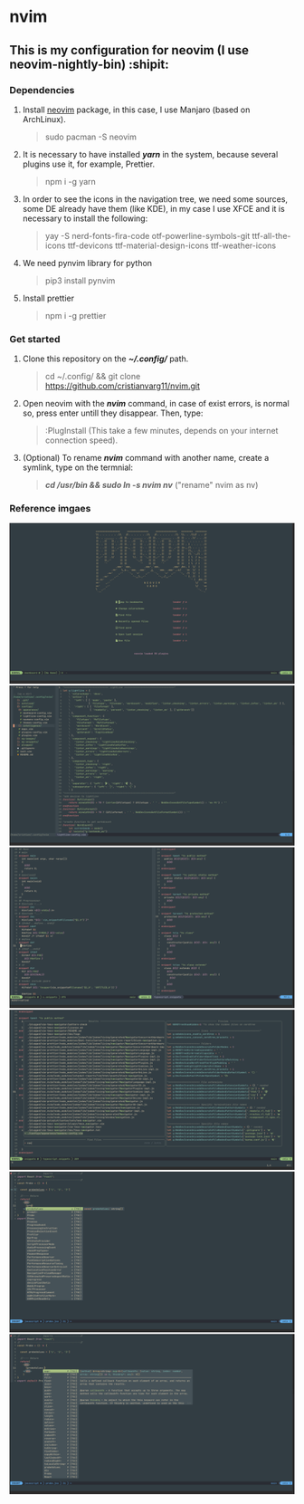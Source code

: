 # nvim 
## This is my configuration for neovim (I use neovim-nightly-bin) :shipit:
### Dependencies
1. Install [neovim](https://aur.archlinux.org/packages/neovim-nightly-bin/) package, in this case, I use Manjaro (based on ArchLinux).
   > sudo pacman -S neovim
2. It is necessary to have installed *__yarn__* in the system, because several plugins use it, for example, Prettier.
   > npm i -g yarn
3. In order to see the icons in the navigation tree, we need some sources, some DE already have them (like KDE), in my case I use XFCE and it is necessary to install the following:
   > yay -S nerd-fonts-fira-code otf-powerline-symbols-git ttf-all-the-icons ttf-devicons ttf-material-design-icons ttf-weather-icons
4. We need pynvim library for python
   > pip3 install pynvim
5. Install prettier
   > npm i -g prettier
### Get started
1. Clone this repository on the *__~/.config/__* path.
   > cd ~/.config/ && git clone https://github.com/cristianvarg11/nvim.git
2. Open neovim with the *__nvim__* command, in case of exist errors, is normal so, press enter untill they disappear. Then, type:
   >  :PlugInstall (This take a few minutes, depends on your internet connection speed).
3. (Optional) To rename *__nvim__* command with another name, create a symlink, type on the termnial: 
   > *__cd /usr/bin && sudo ln -s nvim nv__* ("rename" nvim as nv)
### Reference imgaes
![Dashboard](./eg-images/01.png)
![Example2](./eg-images/02.png)
![Example3](./eg-images/03.png)
![Example4](./eg-images/04.png)
![Example5](./eg-images/05.png)
![Example6](./eg-images/06.png)
